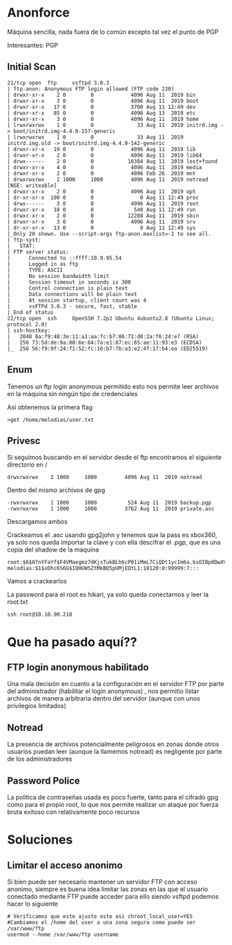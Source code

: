 # Anonforce
Máquina sencilla, nada fuera de lo común excepto tal vez el punto de PGP

Interesantes: PGP
## Initial Scan
```
21/tcp open  ftp     vsftpd 3.0.3
| ftp-anon: Anonymous FTP login allowed (FTP code 230)
| drwxr-xr-x    2 0        0            4096 Aug 11  2019 bin
| drwxr-xr-x    3 0        0            4096 Aug 11  2019 boot
| drwxr-xr-x   17 0        0            3700 Aug 11 12:49 dev
| drwxr-xr-x   85 0        0            4096 Aug 13  2019 etc
| drwxr-xr-x    3 0        0            4096 Aug 11  2019 home
| lrwxrwxrwx    1 0        0              33 Aug 11  2019 initrd.img -> boot/initrd.img-4.4.0-157-generic
| lrwxrwxrwx    1 0        0              33 Aug 11  2019 initrd.img.old -> boot/initrd.img-4.4.0-142-generic
| drwxr-xr-x   19 0        0            4096 Aug 11  2019 lib
| drwxr-xr-x    2 0        0            4096 Aug 11  2019 lib64
| drwx------    2 0        0           16384 Aug 11  2019 lost+found
| drwxr-xr-x    4 0        0            4096 Aug 11  2019 media
| drwxr-xr-x    2 0        0            4096 Feb 26  2019 mnt
| drwxrwxrwx    2 1000     1000         4096 Aug 11  2019 notread [NSE: writeable]
| drwxr-xr-x    2 0        0            4096 Aug 11  2019 opt
| dr-xr-xr-x  100 0        0               0 Aug 11 12:49 proc
| drwx------    3 0        0            4096 Aug 11  2019 root
| drwxr-xr-x   18 0        0             540 Aug 11 12:49 run
| drwxr-xr-x    2 0        0           12288 Aug 11  2019 sbin
| drwxr-xr-x    3 0        0            4096 Aug 11  2019 srv
| dr-xr-xr-x   13 0        0               0 Aug 11 12:49 sys
|_Only 20 shown. Use --script-args ftp-anon.maxlist=-1 to see all.
| ftp-syst: 
|   STAT: 
| FTP server status:
|      Connected to ::ffff:10.9.95.54
|      Logged in as ftp
|      TYPE: ASCII
|      No session bandwidth limit
|      Session timeout in seconds is 300
|      Control connection is plain text
|      Data connections will be plain text
|      At session startup, client count was 4
|      vsFTPd 3.0.3 - secure, fast, stable
|_End of status
22/tcp open  ssh     OpenSSH 7.2p2 Ubuntu 4ubuntu2.8 (Ubuntu Linux; protocol 2.0)
| ssh-hostkey: 
|   2048 8a:f9:48:3e:11:a1:aa:fc:b7:86:71:d0:2a:f6:24:e7 (RSA)
|   256 73:5d:de:9a:88:6e:64:7a:e1:87:ec:65:ae:11:93:e3 (ECDSA)
|_  256 56:f9:9f:24:f1:52:fc:16:b7:7b:a3:e2:4f:17:b4:ea (ED25519)
```
## Enum

Tenemos un ftp login anonymous permitido esto nos permite leer archivos en la máquina sin ningún tipo de credenciales

Asi obtenemos la primera flag
```
>get /home/melodias/user.txt
```

## Privesc

Si seguimos buscando en el servidor desde el ftp encontramos el siguiente directorio en /
```
drwxrwxrwx    2 1000     1000         4096 Aug 11  2019 notread
```
Dentro del mismo archivos de gpg
```
-rwxrwxrwx    1 1000     1000          524 Aug 11  2019 backup.pgp
-rwxrwxrwx    1 1000     1000         3762 Aug 11  2019 private.asc
```
Descargamos ambos

Crackeamos el .asc usando gpg2john y tenemos que la pass es xbox360, ya solo nos queda importar la clave y con ella descifrar el .pgp, que es una copia del shadow de la maquina
```
root:$6$07nYFaYf$F4VMaegmz7dKjsTukBLh6cP01iMmL7CiQDt1ycIm6a.bsOIBp0DwXVb9XI2EtULXJzBtaMZMNd2tV4uob5RVM0:18120:0:99999:7:::
melodias:$1$xDhc6S6G$IQHUW5ZtMkBQ5pUMjEQtL1:18120:0:99999:7:::
```
Vamos a crackearlos

La password para el root es hikari, ya solo queda conectarnos y leer la root.txt
```
ssh root@10.10.90.218
```
# Que ha pasado aquí??
## FTP login anonymous habilitado
Una mala decisión en cuanto a la configuración en el servidor FTP por parte del administrador (habilitar el login anonymous) , nos permitio listar archivos de manera arbitraria dentro del servidor (aunque con unos privilegios limitados)
## Notread
La presencia de archivos potencialmente peligrosos en zonas donde otros usuarios puedan leer (aunque la llamemos notread) es negligente por parte de los administradores
## Password Police
La politica de contraseñas usada es poco fuerte, tanto para el cifrado gpg como para el propio root, lo que nos permite realizar un ataque por fuerza bruta exitoso con relativamente poco recursos

# Soluciones 
## Limitar el acceso anonimo
Si bien puede ser necesario mantener un servidor FTP con acceso anonimo, siempre es buena idea limitar las zonas en las que el usuario conectado mediante FTP puede acceder para ello siendo vsftpd podemos hacer lo siguiente
```
# Verificamos que este ajuste este asi chroot_local_user=YES
#Cambiamos el /home del user a una zona segura como puede ser /var/www/ftp
usermod --home /var/www/ftp username
```
